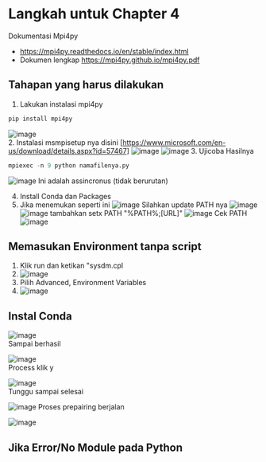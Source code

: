 # Langkah untuk Chapter 4
Dokumentasi Mpi4py
* https://mpi4py.readthedocs.io/en/stable/index.html
* Dokumen lengkap https://mpi4py.github.io/mpi4py.pdf

## Tahapan yang harus dilakukan
1. Lakukan instalasi mpi4py
```python
pip install mpi4py
```
![image](https://user-images.githubusercontent.com/15622730/227829653-7723f08c-2183-43c5-bf56-ccea598b5328.png)<br>
2. Instalasi msmpisetup nya disini [https://www.microsoft.com/en-us/download/details.aspx?id=57467]
![image](https://user-images.githubusercontent.com/15622730/227829935-f13067ca-a718-4c06-b14d-87f640382a99.png)
![image](https://user-images.githubusercontent.com/15622730/227830575-6d4011bb-05bc-4ff5-84af-9b7ce81d574d.png)
3. Ujicoba Hasilnya
```python
mpiexec -n 9 python namafilenya.py
```
![image](https://user-images.githubusercontent.com/15622730/227830878-24bceb84-d724-44ab-b03e-4b7246d5b760.png)
Ini adalah assincronus (tidak berurutan) 

4. Install Conda dan Packages
5. Jika menemukan seperti ini
![image](https://user-images.githubusercontent.com/15622730/224488227-37dd2223-9975-457e-803d-d9441d30899a.png)
Silahkan update PATH nya
![image](https://user-images.githubusercontent.com/15622730/224488420-b595b5c0-8608-45ef-9fc5-32938685c7aa.png)
![image](https://user-images.githubusercontent.com/15622730/224488486-8fd5a07e-05e5-4aab-9f17-4ce6687f4961.png)
tambahkan setx PATH "%PATH%;[URL]"
![image](https://user-images.githubusercontent.com/15622730/224488652-33d037c9-3e14-475c-a958-4a081904c32b.png)
Cek PATH
![image](https://user-images.githubusercontent.com/15622730/224488724-258dcad5-d44d-41e7-b5b7-d371ba4e21e1.png)


## Memasukan Environment tanpa script
1. Klik run dan ketikan "sysdm.cpl
2. ![image](https://user-images.githubusercontent.com/15622730/224488830-467373b4-d3ea-41b9-8ea3-bfab4d9fb73b.png)
3. Pilih Advanced, Environment Variables
4. ![image](https://user-images.githubusercontent.com/15622730/224489163-959312a7-81ff-46a9-bb8f-20039bef8309.png)



## Instal Conda
![image](https://user-images.githubusercontent.com/15622730/224486731-efeab535-cea0-431c-a422-be57738e0983.png)
<br>
Sampai berhasil

![image](https://user-images.githubusercontent.com/15622730/224486754-9e2d1306-4f2b-4300-b2eb-3415aca9c31e.png)
<br>
Process klik y

![image](https://user-images.githubusercontent.com/15622730/224486771-5b180a0d-6d18-4ebe-9473-9bb58c12bfec.png)
<br>
Tunggu sampai selesai

![image](https://user-images.githubusercontent.com/15622730/224486791-0d10b95c-bdbf-4dcb-bdef-e28a73ea259f.png)
Proses prepairing berjalan

![image](https://user-images.githubusercontent.com/15622730/224486824-d873dd45-4065-43e5-a747-925a0a85bea0.png)

## Jika Error/No Module pada Python
